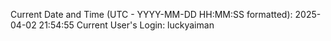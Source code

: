 Current Date and Time (UTC - YYYY-MM-DD HH:MM:SS formatted): 2025-04-02 21:54:55
Current User's Login: luckyaiman

